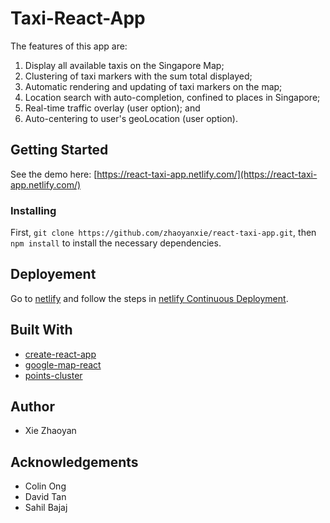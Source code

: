 Taxi-React-App
======
The features of this app are:
1. Display all available taxis on the Singapore Map;
2. Clustering of taxi markers with the sum total displayed;
3. Automatic rendering and updating of taxi markers on the map;
4. Location search with auto-completion, confined to places in Singapore;
5. Real-time traffic overlay (user option); and
6. Auto-centering to user's geoLocation (user option).

Getting Started
------
See the demo here: [https://react-taxi-app.netlify.com/](https://react-taxi-app.netlify.com/)

### Installing
First, `git clone https://github.com/zhaoyanxie/react-taxi-app.git`,
then `npm install` to install the necessary dependencies.

Deployement
------
Go to [netlify](https://app.netlify.com/) and follow the steps in [netlify Continuous Deployment](https://www.netlify.com/docs/continuous-deployment/).

Built With
------
* [create-react-app](https://www.npmjs.com/package/create-react-app)
* [google-map-react](https://github.com/google-map-react/google-map-react)
* [points-cluster](https://www.npmjs.com/package/points-cluster)

Author
------
* Xie Zhaoyan

Acknowledgements
------
* Colin Ong
* David Tan
* Sahil Bajaj